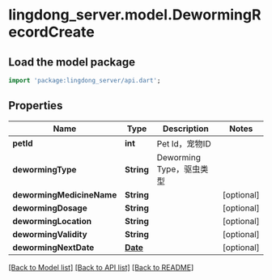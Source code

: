 # lingdong_server.model.DewormingRecordCreate

## Load the model package
```dart
import 'package:lingdong_server/api.dart';
```

## Properties
Name | Type | Description | Notes
------------ | ------------- | ------------- | -------------
**petId** | **int** | Pet Id，宠物ID | 
**dewormingType** | **String** | Deworming Type，驱虫类型 | 
**dewormingMedicineName** | **String** |  | [optional] 
**dewormingDosage** | **String** |  | [optional] 
**dewormingLocation** | **String** |  | [optional] 
**dewormingValidity** | **String** |  | [optional] 
**dewormingNextDate** | [**Date**](Date.md) |  | [optional] 

[[Back to Model list]](../README.md#documentation-for-models) [[Back to API list]](../README.md#documentation-for-api-endpoints) [[Back to README]](../README.md)


